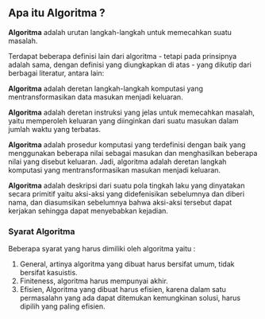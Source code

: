 ## Apa itu Algoritma ?

**Algoritma** adalah urutan langkah-langkah untuk memecahkan suatu masalah.

Terdapat beberapa definisi lain dari algoritma - tetapi pada prinsipnya adalah sama, dengan definisi yang diungkapkan di atas - yang dikutip dari berbagai literatur, antara lain:

**Algoritma** adalah deretan langkah-langkah komputasi yang mentransformasikan data masukan menjadi keluaran.

**Algoritma** adalah deretan instruksi yang jelas untuk memecahkan masalah, yaitu memperoleh keluaran yang diinginkan dari suatu masukan dalam jumlah waktu yang terbatas.

**Algoritma** adalah prosedur komputasi yang terdefinisi dengan baik yang menggunakan beberapa nilai sebagai masukan dan menghasilkan beberapa nilai yang disebut keluaran. Jadi, algoritma adalah deretan langkah komputasi yang mentransformasikan masukan menjadi keluaran.

**Algoritma** adalah deskripsi dari suatu pola tingkah laku yang dinyatakan secara primitif yaitu aksi-aksi yang didefenisikan sebelumnya dan diberi nama, dan diasumsikan sebelumnya bahwa aksi-aksi tersebut dapat kerjakan sehingga dapat menyebabkan kejadian.


### Syarat Algoritma ###

Beberapa syarat yang harus dimiliki oleh algoritma yaitu :

1. General, artinya algoritma yang dibuat harus bersifat umum, tidak bersifat kasuistis.
2. Finiteness, algoritma harus mempunyai akhir.
3. Efisien, Algoritma yang dibuat harus efisien, karena dalam satu permasalahn yang ada dapat ditemukan kemungkinan solusi, harus dipilih yang paling efisien.
